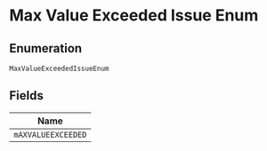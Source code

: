 
# Max Value Exceeded Issue Enum

## Enumeration

`MaxValueExceededIssueEnum`

## Fields

| Name |
|  --- |
| `mAXVALUEEXCEEDED` |

